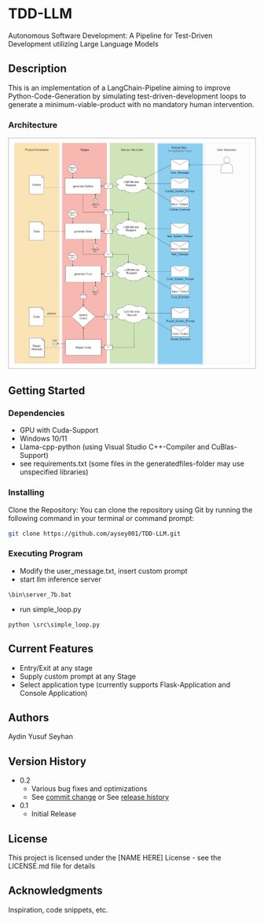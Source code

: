 # TDD-LLM

Autonomous Software Development: A Pipeline for Test-Driven Development utilizing Large Language Models

## Description

This is an implementation of a LangChain-Pipeline aiming to improve Python-Code-Generation by simulating test-driven-development loops to generate a minimum-viable-product with no mandatory human intervention.

### Architecture
![Design](tdd-llm-design.png)

## Getting Started

### Dependencies
* GPU with Cuda-Support
* Windows 10/11
* Llama-cpp-python (using Visual Studio C++-Compiler and CuBlas-Support)
* see requirements.txt (some files in the generatedfiles-folder may use unspecified libraries)

### Installing

Clone the Repository: You can clone the repository using Git by running the following command in your terminal or command prompt:

```bash
git clone https://github.com/aysey001/TDD-LLM.git
```
### Executing Program

* Modify the user_message.txt, insert custom prompt
* start llm inference server
```
\bin\server_7b.bat
```
* run simple_loop.py
```
python \src\simple_loop.py
```

## Current Features
* Entry/Exit at any stage
* Supply custom prompt at any Stage
* Select application type (currently supports Flask-Application and Console Application)


## Authors

Aydin Yusuf Seyhan


## Version History

* 0.2
    * Various bug fixes and optimizations
    * See [commit change]() or See [release history]()
* 0.1
    * Initial Release

## License

This project is licensed under the [NAME HERE] License - see the LICENSE.md file for details

## Acknowledgments
Inspiration, code snippets, etc.

